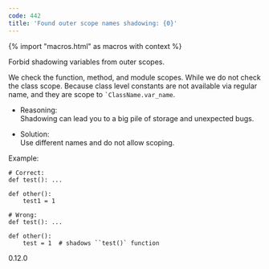 ```yaml
---
code: 442
title: 'Found outer scope names shadowing: {0}'
---
```


{% import "macros.html" as macros with context %}

Forbid shadowing variables from outer scopes.

We check the function, method, and module scopes. While we do not check
the class scope. Because class level constants are not available via
regular name, and they are scope to `` `ClassName.var_name ``.

  - Reasoning:  
    Shadowing can lead you to a big pile of storage and unexpected bugs.

  - Solution:  
    Use different names and do not allow scoping.

Example:

    # Correct:
    def test(): ...
    
    def other():
        test1 = 1
    
    # Wrong:
    def test(): ...
    
    def other():
        test = 1  # shadows ``test()` function

<div class="versionadded">

0.12.0

</div>